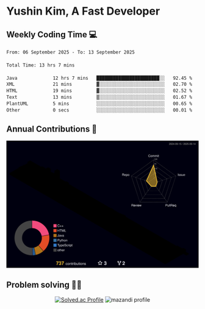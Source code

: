 # Yushin Kim, A Fast Developer

## Weekly Coding Time 💻

<!--START_SECTION:waka-->

```txt
From: 06 September 2025 - To: 13 September 2025

Total Time: 13 hrs 7 mins

Java             12 hrs 7 mins   ███████████████████████░░   92.45 %
XML              21 mins         ▓░░░░░░░░░░░░░░░░░░░░░░░░   02.70 %
HTML             19 mins         ▓░░░░░░░░░░░░░░░░░░░░░░░░   02.52 %
Text             13 mins         ▒░░░░░░░░░░░░░░░░░░░░░░░░   01.67 %
PlantUML         5 mins          ░░░░░░░░░░░░░░░░░░░░░░░░░   00.65 %
Other            0 secs          ░░░░░░░░░░░░░░░░░░░░░░░░░   00.01 %
```

<!--END_SECTION:waka-->

## Annual Contributions 🏃

![](./profile-3d-contrib/profile-night-rainbow.svg)

## Problem solving 👨‍💻

<div align="center">

[![Solved.ac Profile](http://mazassumnida.wtf/api/v2/generate_badge?boj=kys010306)](https://solved.ac/kys010306)
![mazandi profile](http://mazandi.herokuapp.com/api?handle=kys010306&theme=dark)

</div>
